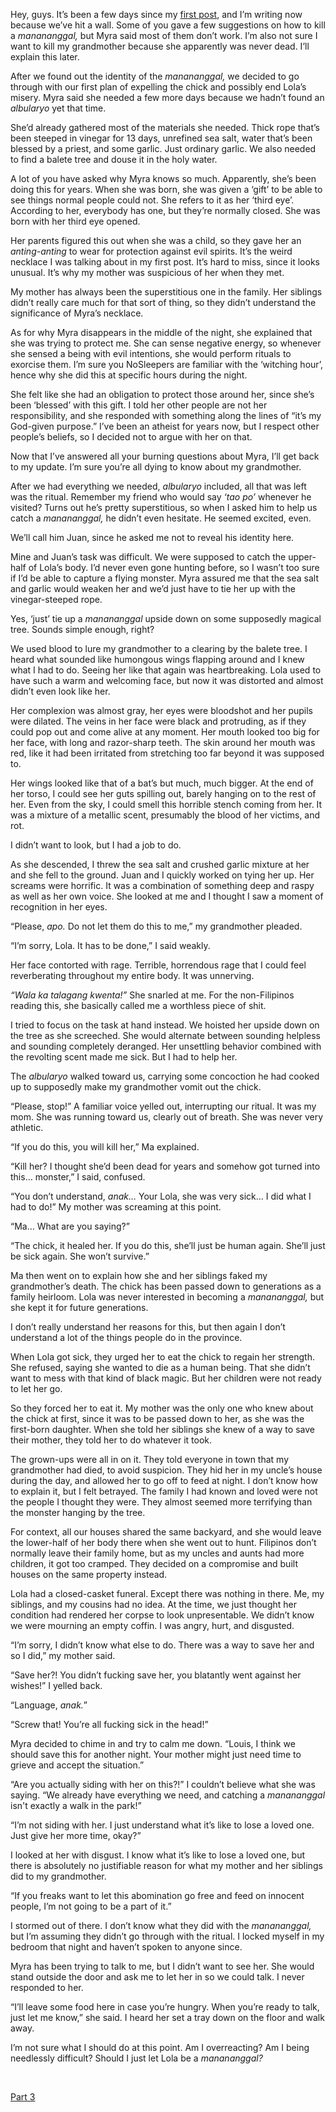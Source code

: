Hey, guys. It’s been a few days since my [first post](https://www.reddit.com/r/nosleep/comments/wq9nzc/im_filipino_and_our_culture_is_heavily_influenced/), and I’m writing now because we’ve hit a wall. Some of you gave a few suggestions on how to kill a *manananggal,* but Myra said most of them don’t work. I’m also not sure I want to kill my grandmother because she apparently was never dead. I’ll explain this later.

After we found out the identity of the *manananggal,* we decided to go through with our first plan of expelling the chick and possibly end Lola’s misery. Myra said she needed a few more days because we hadn’t found an *albularyo* yet that time.

She’d already gathered most of the materials she needed. Thick rope that’s been steeped in vinegar for 13 days, unrefined sea salt, water that’s been blessed by a priest, and some garlic. Just ordinary garlic. We also needed to find a balete tree and douse it in the holy water.

A lot of you have asked why Myra knows so much. Apparently, she’s been doing this for years. When she was born, she was given a ‘gift’ to be able to see things normal people could not. She refers to it as her ‘third eye’. According to her, everybody has one, but they’re normally closed. She was born with her third eye opened.

Her parents figured this out when she was a child, so they gave her an *anting-anting* to wear for protection against evil spirits. It’s the weird necklace I was talking about in my first post. It’s hard to miss, since it looks unusual. It’s why my mother was suspicious of her when they met.

My mother has always been the superstitious one in the family. Her siblings didn’t really care much for that sort of thing, so they didn’t understand the significance of Myra’s necklace.

As for why Myra disappears in the middle of the night, she explained that she was trying to protect me. She can sense negative energy, so whenever she sensed a being with evil intentions, she would perform rituals to exorcise them. I’m sure you NoSleepers are familiar with the ‘witching hour’, hence why she did this at specific hours during the night.

She felt like she had an obligation to protect those around her, since she’s been ‘blessed’ with this gift. I told her other people are not her responsibility, and she responded with something along the lines of “it’s my God-given purpose.” I’ve been an atheist for years now, but I respect other people’s beliefs, so I decided not to argue with her on that.

Now that I’ve answered all your burning questions about Myra, I’ll get back to my update. I’m sure you’re all dying to know about my grandmother.

After we had everything we needed, *albularyo* included, all that was left was the ritual. Remember my friend who would say *‘tao po’* whenever he visited? Turns out he’s pretty superstitious, so when I asked him to help us catch a *manananggal,* he didn’t even hesitate. He seemed excited, even.

We’ll call him Juan, since he asked me not to reveal his identity here.

Mine and Juan’s task was difficult. We were supposed to catch the upper-half of Lola’s body. I’d never even gone hunting before, so I wasn’t too sure if I’d be able to capture a flying monster. Myra assured me that the sea salt and garlic would weaken her and we’d just have to tie her up with the vinegar-steeped rope.

Yes, ‘just’ tie up a *manananggal* upside down on some supposedly magical tree. Sounds simple enough, right?

We used blood to lure my grandmother to a clearing by the balete tree. I heard what sounded like humongous wings flapping around and I knew what I had to do. Seeing her like that again was heartbreaking. Lola used to have such a warm and welcoming face, but now it was distorted and almost didn’t even look like her.

Her complexion was almost gray, her eyes were bloodshot and her pupils were dilated. The veins in her face were black and protruding, as if they could pop out and come alive at any moment. Her mouth looked too big for her face, with long and razor-sharp teeth. The skin around her mouth was red, like it had been irritated from stretching too far beyond it was supposed to.

Her wings looked like that of a bat’s but much, much bigger. At the end of her torso, I could see her guts spilling out, barely hanging on to the rest of her. Even from the sky, I could smell this horrible stench coming from her. It was a mixture of a metallic scent, presumably the blood of her victims, and rot.

I didn’t want to look, but I had a job to do.

As she descended, I threw the sea salt and crushed garlic mixture at her and she fell to the ground. Juan and I quickly worked on tying her up. Her screams were horrific. It was a combination of something deep and raspy as well as her own voice. She looked at me and I thought I saw a moment of recognition in her eyes.

“Please, *apo.* Do not let them do this to me,” my grandmother pleaded.

“I’m sorry, Lola. It has to be done,” I said weakly.

Her face contorted with rage. Terrible, horrendous rage that I could feel reverberating throughout my entire body. It was unnerving.

*“Wala ka talagang kwenta!”* She snarled at me. For the non-Filipinos reading this, she basically called me a worthless piece of shit.

I tried to focus on the task at hand instead. We hoisted her upside down on the tree as she screeched. She would alternate between sounding helpless and sounding completely deranged. Her unsettling behavior combined with the revolting scent made me sick. But I had to help her.

The *albularyo* walked toward us, carrying some concoction he had cooked up to supposedly make my grandmother vomit out the chick.

“Please, stop!” A familiar voice yelled out, interrupting our ritual. It was my mom. She was running toward us, clearly out of breath. She was never very athletic.

“If you do this, you will kill her,” Ma explained.

“Kill her? I thought she’d been dead for years and somehow got turned into this… monster,” I said, confused.

“You don’t understand, *anak…* Your Lola, she was very sick… I did what I had to do!” My mother was screaming at this point.

“Ma… What are you saying?”

“The chick, it healed her. If you do this, she’ll just be human again. She’ll just be sick again. She won’t survive.”

Ma then went on to explain how she and her siblings faked my grandmother’s death. The chick has been passed down to generations as a family heirloom. Lola was never interested in becoming a *manananggal,* but she kept it for future generations.

I don’t really understand her reasons for this, but then again I don’t understand a lot of the things people do in the province.

When Lola got sick, they urged her to eat the chick to regain her strength. She refused, saying she wanted to die as a human being. That she didn’t want to mess with that kind of black magic. But her children were not ready to let her go.

So they forced her to eat it. My mother was the only one who knew about the chick at first, since it was to be passed down to her, as she was the first-born daughter. When she told her siblings she knew of a way to save their mother, they told her to do whatever it took.

The grown-ups were all in on it. They told everyone in town that my grandmother had died, to avoid suspicion. They hid her in my uncle’s house during the day, and allowed her to go off to feed at night. I don’t know how to explain it, but I felt betrayed. The family I had known and loved were not the people I thought they were. They almost seemed more terrifying than the monster hanging by the tree.

For context, all our houses shared the same backyard, and she would leave the lower-half of her body there when she went out to hunt. Filipinos don’t normally leave their family home, but as my uncles and aunts had more children, it got too cramped. They decided on a compromise and built houses on the same property instead.

Lola had a closed-casket funeral. Except there was nothing in there. Me, my siblings, and my cousins had no idea. At the time, we just thought her condition had rendered her corpse to look unpresentable. We didn’t know we were mourning an empty coffin. I was angry, hurt, and disgusted.

“I’m sorry, I didn’t know what else to do. There was a way to save her and so I did,” my mother said.

“Save her?! You didn’t fucking save her, you blatantly went against her wishes!” I yelled back.

“Language, *anak.*”

“Screw that! You’re all fucking sick in the head!”

Myra decided to chime in and try to calm me down. “Louis, I think we should save this for another night. Your mother might just need time to grieve and accept the situation.”

“Are you actually siding with her on this?!” I couldn’t believe what she was saying. “We already have everything we need, and catching a *manananggal* isn't exactly a walk in the park!”

“I’m not siding with her. I just understand what it’s like to lose a loved one. Just give her more time, okay?”

I looked at her with disgust. I know what it’s like to lose a loved one, but there is absolutely no justifiable reason for what my mother and her siblings did to my grandmother.

“If you freaks want to let this abomination go free and feed on innocent people, I’m not going to be a part of it.”

I stormed out of there. I don’t know what they did with the *manananggal,* but I’m assuming they didn’t go through with the ritual. I locked myself in my bedroom that night and haven’t spoken to anyone since.

Myra has been trying to talk to me, but I didn’t want to see her. She would stand outside the door and ask me to let her in so we could talk. I never responded to her.

“I’ll leave some food here in case you’re hungry. When you’re ready to talk, just let me know,” she said. I heard her set a tray down on the floor and walk away.

I’m not sure what I should do at this point. Am I overreacting? Am I being needlessly difficult? Should I just let Lola be a *manananggal?*

&#x200B;

[Part 3](https://www.reddit.com/r/TheGirlwithNoSleep/comments/wy1hzy/im_filipino_and_our_culture_is_heavily_influenced/)